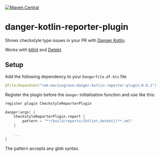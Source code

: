 [![Maven Central](https://img.shields.io/maven-central/v/com.mariusgreve/danger-kotlin-reporter-plugin.svg?label=Maven%20Central)](https://search.maven.org/search?q=g:%22com.mariusgreve%22%20AND%20a:%22danger-kotlin-reporter-plugin%22)
# danger-kotlin-reporter-plugin

Shows checkstyle type issues in your PR with [Danger Kotlin].

Works with [ktlint] and [Detekt].

## Setup

Add the following dependency to your `Dangerfile.df.kts` file
```kotlin
@file:DependsOn("com.mariusgreve:danger-kotlin-reporter-plugin:0.0.1")
```
Register the plugin before the `danger` initialisation function and use like this:
```kotlin
register plugin CheckstyleReporterPlugin

danger(args) {
    CheckstyleReporterPlugin.report {
        pattern = "**/build/reports/{ktlint,detekt}/**.xml"
    }
    
    ...
}
```
The pattern accepts any glob syntax.

[Danger Kotlin]:https://github.com/danger/kotlin
[ktlint]:https://github.com/pinterest/ktlint
[Detekt]:https://github.com/detekt/detekt
